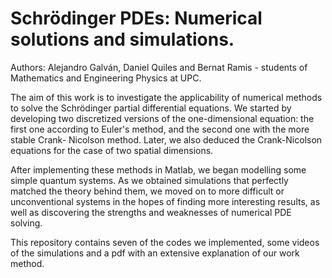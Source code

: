 # Schrödinger PDEs: Numerical solutions and simulations.
Authors: Alejandro Galván, Daniel Quiles and Bernat Ramis - students of Mathematics and Engineering Physics at UPC.

The aim of this work is to investigate the applicability of numerical methods to solve the Schrödinger
partial differential equations. We started by developing two discretized versions of the one-dimensional
equation: the first one according to Euler's method, and the second one with the more stable Crank-
Nicolson method. Later, we also deduced the Crank-Nicolson equations for the case of two spatial
dimensions.

After implementing these methods in Matlab, we began modelling some simple quantum systems. As
we obtained simulations that perfectly matched the theory behind them, we moved on to more difficult
or unconventional systems in the hopes of finding more interesting results, as well as discovering the
strengths and weaknesses of numerical PDE solving.

This repository contains seven of the codes we implemented, some videos of the simulations and a pdf with an extensive explanation of our work method.
